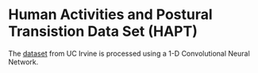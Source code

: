 # Human Activities and Postural Transistion Data Set (HAPT)
The [dataset](http://archive.ics.uci.edu/ml/datasets/Smartphone-Based+Recognition+of+Human+Activities+and+Postural+Transitions) from UC Irvine is processed using a 1-D Convolutional Neural Network.